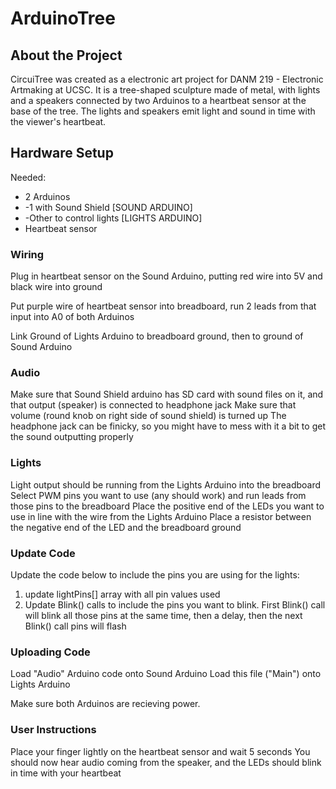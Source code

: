 # ArduinoTree

## About the Project
CircuiTree was created as a electronic art project for DANM 219 - Electronic Artmaking at UCSC. It is a tree-shaped sculpture made of metal, with lights and a speakers connected by two Arduinos to a heartbeat sensor at the base of the tree. The lights and speakers emit light and sound in time with the viewer's heartbeat. 

## Hardware Setup
Needed: 
 *  2 Arduinos 
 *    -1 with Sound Shield [SOUND ARDUINO]
 *    -Other to control lights [LIGHTS ARDUINO]
 *  Heartbeat sensor
 
### Wiring 
Plug in heartbeat sensor on the Sound Arduino, putting red wire into 5V and black wire into ground
  
Put purple wire of heartbeat sensor into breadboard, run 2 leads from that input into A0 of both Arduinos
  
Link Ground of Lights Arduino to breadboard ground, then to ground of Sound Arduino
 
### Audio
Make sure that Sound Shield arduino has SD card with sound files on it, and that output (speaker) is connected to headphone jack
Make sure that volume (round knob on right side of sound shield) is turned up
The headphone jack can be finicky, so you might have to mess with it a bit to get the sound outputting properly
 
### Lights
Light output should be running from the Lights Arduino into the breadboard
Select PWM pins you want to use (any should work) and run leads from those pins to the breadboard
Place the positive end of the LEDs you want to use in line with the wire from the Lights Arduino
Place a resistor between the negative end of the LED and the breadboard ground

### Update Code
Update the code below to include the pins you are using for the lights: 
1) update lightPins[] array with all pin values used
2) Update Blink() calls to include the pins you want to blink. 
First Blink() call will blink all those pins at the same time, then a delay, then the next Blink() call pins will flash

### Uploading Code 
Load "Audio" Arduino code onto Sound Arduino
Load this file ("Main") onto Lights Arduino

Make sure both Arduinos are recieving power.

### User Instructions
Place your finger lightly on the heartbeat sensor and wait 5 seconds
You should now hear audio coming from the speaker, and the LEDs should blink in time with your heartbeat
